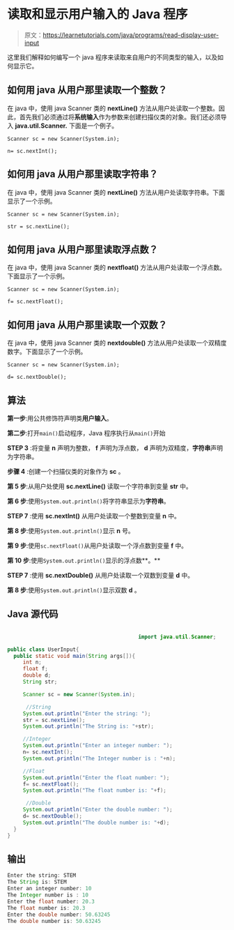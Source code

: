 # 读取和显示用户输入的 Java 程序

> 原文：<https://learnetutorials.com/java/programs/read-display-user-input>

这里我们解释如何编写一个 java 程序来读取来自用户的不同类型的输入，以及如何显示它。

## 如何用 java 从用户那里读取一个整数？

在 java 中，使用 java Scanner 类的 **nextLine()** 方法从用户处读取一个整数。因此，首先我们必须通过将**系统输入**作为参数来创建扫描仪类的对象。我们还必须导入 **java.util.Scanner.** 下面是一个例子。

`Scanner sc = new Scanner(System.in);`

`n= sc.nextInt();`

## 如何用 java 从用户那里读取字符串？

在 java 中，使用 java Scanner 类的 **nextLine()** 方法从用户处读取字符串。下面显示了一个示例。

`Scanner sc = new Scanner(System.in);`

`str = sc.nextLine();`

## 如何用 java 从用户那里读取浮点数？

在 java 中，使用 java Scanner 类的 **nextfloat()** 方法从用户处读取一个浮点数。下面显示了一个示例。

`Scanner sc = new Scanner(System.in);`

`f= sc.nextFloat();`

## 如何用 java 从用户那里读取一个双数？

在 java 中，使用 java Scanner 类的 **nextdouble()** 方法从用户处读取一个双精度数字。下面显示了一个示例。

`Scanner sc = new Scanner(System.in);`

`d= sc.nextDouble();`

## 算法

**第一步**:用公共修饰符声明类**用户输入**。

**第二步**:打开`main()`启动程序，Java 程序执行从`main()`开始

**STEP 3** :将变量 **n** 声明为整数， **f** 声明为浮点数， **d** 声明为双精度，**字符串**声明为字符串。

**步骤 4** :创建一个扫描仪类的对象作为 **sc** 。

**第 5 步**:从用户处使用 **sc.nextLine()** 读取一个字符串到变量 **str** 中。

**第 6 步**:使用`System.out.println()`将字符串显示为**字符串**。

**STEP 7** :使用 **sc.nextInt()** 从用户处读取一个整数到变量 **n** 中。

**第 8 步**:使用`System.out.println()`显示 **n** 号。

**第 9 步**:使用`sc.nextFloat()`从用户处读取一个浮点数到变量 **f** 中。

**第 10 步**:使用`System.out.println()`显示的浮点数**。**

**STEP 7** :使用 **sc.nextDouble()** 从用户处读取一个双数到变量 **d** 中。

**第 8 步**:使用`System.out.println()`显示双数 **d** 。

## Java 源代码

```java

                                          import java.util.Scanner;

public class UserInput{
  public static void main(String args[]){
     int n;
     float f;
     double d;
     String str;

     Scanner sc = new Scanner(System.in);

      //String
     System.out.println("Enter the string: ");
     str = sc.nextLine();
     System.out.println("The String is: "+str);

     //Integer
     System.out.println("Enter an integer number: ");
     n= sc.nextInt();
     System.out.println("The Integer number is : "+n);

     //Float
     System.out.println("Enter the float number: ");
     f= sc.nextFloat();
     System.out.println("The float number is: "+f); 

      //Double
     System.out.println("Enter the double number: ");
     d= sc.nextDouble();
     System.out.println("The double number is: "+d); 
  }
}

```

## 输出

```java
Enter the string: STEM
The String is: STEM
Enter an integer number: 10
The Integer number is : 10
Enter the float number: 20.3
The float number is: 20.3
Enter the double number: 50.63245
The double number is: 50.63245 
```